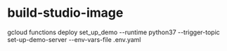 # build-studio-image
gcloud functions deploy set_up_demo --runtime python37 --trigger-topic set-up-demo-server --env-vars-file .env.yaml
